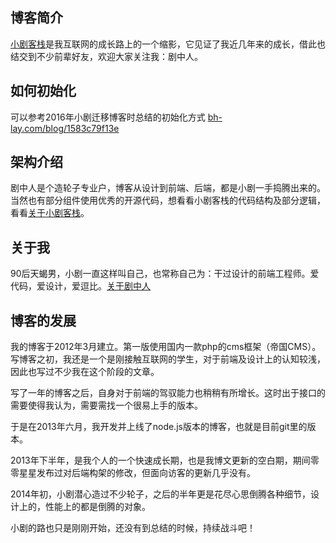 ## 博客简介
[小剧客栈](http://bh-lay.com)是我互联网的成长路上的一个缩影，它见证了我近几年来的成长，借此也结交到不少前辈好友，欢迎大家关注我：剧中人。

## 如何初始化
可以参考2016年小剧迁移博客时总结的初始化方式 [bh-lay.com/blog/1583c79f13e](https://www.bh-lay.com/blog/1583c79f13e)

## 架构介绍
剧中人是个造轮子专业户，博客从设计到前端、后端，都是小剧一手捣腾出来的。当然也有部分组件使用优秀的开源代码，想看看小剧客栈的代码结构及部分逻辑，看看[关于小剧客栈](http://bh-lay.com/topic/aboutblog/index.html)。

## 关于我
90后天蝎男，小剧一直这样叫自己，也常称自己为：干过设计的前端工程师。爱代码，爱设计，爱逗比。[关于剧中人](http://bh-lay.com/topic/aboutme/index.html)

## 博客的发展
我的博客于2012年3月建立。第一版使用国内一款php的cms框架（帝国CMS）。
写博客之初，我还是一个是刚接触互联网的学生，对于前端及设计上的认知较浅，因此也写过不少我在这个阶段的文章。

写了一年的博客之后，自身对于前端的驾驭能力也稍稍有所增长。这时出于接口的需要使得我认为，需要需找一个很易上手的版本。

于是在2013年六月，我开发并上线了node.js版本的博客，也就是目前git里的版本。

2013年下半年，是我个人的一个快速成长期，也是我博文更新的空白期，期间零零星星发布过对后端构架的修改，但面向访客的更新几乎没有。

2014年初，小剧潜心造过不少轮子，之后的半年更是花尽心思倒腾各种细节，设计上的，性能上的都是倒腾的对象。

小剧的路也只是刚刚开始，还没有到总结的时候，持续战斗吧！
